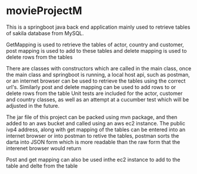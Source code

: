 # movieProjectM

This is a springboot java back end application mainly used to retrieve tables of sakila database from MySQL.

GetMapping is used to retrieve the tables of actor, country and customer, post mapping is used to add to these tables and delete mapping is used to delete rows from the tables 

There are classes with constructors which are called in the main class, once the main class and springboot is running, a local host api, such as postman, or an internet browser can be used to retrieve the tables using the correct url's.
Similarly post and delete mapping can be used to add rows to or delete rows from the table
Unit tests are included for the actor, customer and country classes, as well as an attempt at a cucumber test which will be adjusted in the future.

The jar file of this project can be packed using mvn package, and then added to an aws bucket and called using an aws ec2 instance. The public ivp4 address, along with get mapping of the tables can be entered into an internet browser or into postman to retive the tables, postman sorts the darta into JSON form which is more readable than the raw form that the interenet browser would return

Post and get mapping can also be used inthe ec2 instance to add to the table and delte from the table
